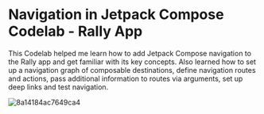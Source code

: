 Navigation in Jetpack Compose Codelab - Rally App
==================================================

This Codelab helped me learn how to add Jetpack Compose navigation to the Rally app and get familiar with its key concepts. 
Also learned how to set up a navigation graph of composable destinations, define navigation routes and actions, pass additional information to routes via arguments, set up deep links and test navigation.

![8a14184ac7649ca4](https://github.com/NickSidiropoulos/NavigationCodelab-RallyApp/assets/12250619/477cf273-8e21-4712-b632-bd84e70aaccf)
